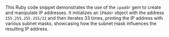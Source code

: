 This Ruby code snippet demonstrates the use of the `ipaddr` gem to create and manipulate IP addresses. It initializes an `IPAddr` object with the address `255.255.255.255/32` and then iterates 33 times, printing the IP address with various subnet masks, showcasing how the subnet mask influences the resulting IP address.
